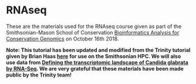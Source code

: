 # RNAseq

These are the materials used for the RNAseq course given as part of the Smithsonian-Mason School of Conservation [Bioinformatics Analysis for Conservation Genomics](https://smconservation.gmu.edu/programs/graduate-and-professional/bioinformatics-analysis-for-conservation-genomics/) on October 16th 2018. 

**Note: This tutorial has been updated and modified from the Trinity tutorial given by Brian Haas [here](https://github.com/trinityrnaseq/KrumlovTrinityWorkshopJan2016/wiki/Home/e67c7a4ae4fe005866a56371ea29f15c79e8ccfb) for use on the Smithsonian HPC. We will also use data from [Defining the transcriptomic landscape of Candida glabrata by RNA-Seq](http://www.ncbi.nlm.nih.gov/pubmed/?term=25586221). We are very grateful that these materials have been made public by the Trinity team!**